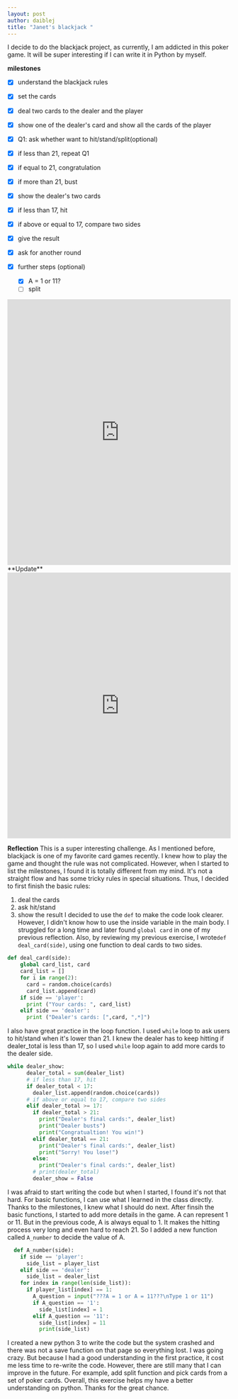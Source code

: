 ```yaml
---
layout: post
author: daiblej
title: "Janet's blackjack "
---
```


I decide to do the blackjack project, as currently, I am addicted in this poker game. It will be super interesting if I can write it in Python by myself.

**milestones**
- [x]  understand the blackjack rules

- [x]  set the cards
- [x]  deal two cards to the dealer and the player
- [x]  show one of the dealer's card and show all the cards of the player
- [x]  Q1: ask whether want to hit/stand/split(optional)
- [x]  if less than 21, repeat Q1
- [x]  if equal to 21, congratulation
- [x]  if more than 21, bust
- [x]  show the dealer's two cards
- [x]  if less than 17, hit
- [x]  if above or equal to 17, compare two sides
- [x]  give the result
- [x]  ask for another round
- [x]  further steps (optional)
   - [x]  A = 1 or 11?
   - [ ]  split
  
<iframe src="https://trinket.io/embed/python3/e9f7763f5a" width="100%" height="600" frameborder="0" marginwidth="0" marginheight="0" allowfullscreen></iframe>
**Update**
<iframe src="https://trinket.io/embed/python3/60479f346e" width="100%" height="600" frameborder="0" marginwidth="0" marginheight="0" allowfullscreen></iframe>

**Reflection**
This is a super interesting challenge. As I mentioned before, blackjack is one of my favorite card games recently. I knew how to play the game and thought the rule was not complicated. However, when I started to list the milestones, I found it is totally different from my mind. It's not a straight flow and has some tricky rules in special situations. Thus, I decided to first finish the basic rules: 
1) deal the cards 
2) ask hit/stand 
3) show the result
I decided to use the `def` to make the code look clearer. However, I didn't know how to use the inside variable in the main body. I struggled for a long time and later found `global card` in one of my previous reflection. Also, by reviewing my previous exercise, I wrote`def deal_card(side)`, using one function to deal cards to two sides.
```python
def deal_card(side):
    global card_list, card
    card_list = []
    for i in range(2):
      card = random.choice(cards)
      card_list.append(card)
    if side == 'player':
      print ("Your cards: ", card_list)
    elif side == 'dealer':
      print ("Dealer's cards: [",card, ",*]")
 ```
I also have great practice in the loop function. I used `while` loop to ask users to hit/stand when it's lower than 21. I knew the dealer has to keep hitting if dealer_total is less than 17, so I used `while` loop again to add more cards to the dealer side.
```python
while dealer_show:
      dealer_total = sum(dealer_list)
      # if less than 17, hit
      if dealer_total < 17:
        dealer_list.append(random.choice(cards))
      # if above or equal to 17, compare two sides
      elif dealer_total >= 17:
        if dealer_total > 21:
          print("Dealer's final cards:", dealer_list)
          print("Dealer busts")
          print("Congratualtion! You win!")
        elif dealer_total == 21:
          print("Dealer's final cards:", dealer_list)
          print("Sorry! You lose!")
        else:
          print("Dealer's final cards:", dealer_list)
        # print(dealer_total)
        dealer_show = False
 ```
I was afraid to start writing the code but when I started, I found it's not that hard. For basic functions, I can use what I learned in the class directly. Thanks to the milestones, I knew what I should do next. After finsih the basic functions, I started to add more details in the game.
A can represent 1 or 11. But in the previous code, A is always equal to 1. It makes the hitting process very long and even hard to reach 21. So I added a new function called `A_number` to decide the value of A.
```python
  def A_number(side):
    if side == 'player':
      side_list = player_list
    elif side == 'dealer':
      side_list = dealer_list
    for index in range(len(side_list)):
      if player_list[index] == 1:
        A_question = input("???A = 1 or A = 11???\nType 1 or 11")
        if A_question == '1':
          side_list[index] = 1
        elif A_question == '11':
          side_list[index] = 11
          print(side_list)
```  
I created a new python 3 to write the code but the system crashed and there was not a save function on that page so everything lost. I was going crazy. But because I had a good understanding in the first practice, it cost me less time to re-write the code.
However, there are still many that I can improve in the future. For example, add split function and pick cards from a set of poker cards.
Overall, this exercise helps my have a better understanding on python. Thanks for the great chance.
 


